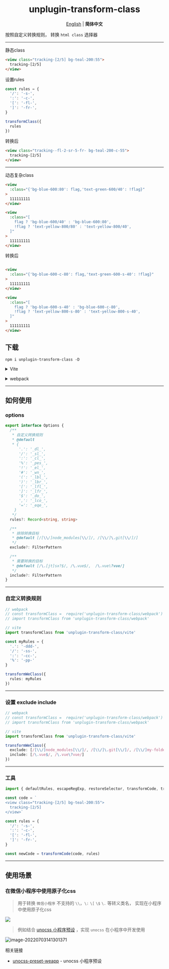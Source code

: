 <H1 align='center'>
unplugin-transform-class
</H1>

<p align='center'>
<a href="https://github.com/MellowCo/unplugin-transform-class/blob/main/README.md">English</a> | <b>简体中文</b>
</p>

按照自定义转换规则， 转换 `html class` 选择器

---

静态class

```html
<view class="tracking-[2/5] bg-teal-200:55">
  tracking-[2/5]
</view>
```

设置rules

```js
const rules = {
  '/': '-s-',
  ':': '-c-',
  '[': '-fl-',
  ']': '-fr-',
}

transformClass({
  rules
})
```

转换后

```html
<view class="tracking--fl-2-sr-5-fr- bg-teal-200-c-55">
  tracking-[2/5]
</view>
```

---

动态复杂class

```html
<view
  :class="{'bg-blue-600:80': flag,'text-green-600/40': !flag}"
>
  111111111
</view>

<view
  :class="[
    flag ? 'bg-blue-600/40' : 'bg-blue-600:80',
    !flag ? 'text-yellow-800/80' : 'text-yellow-800/40',
  ]"
>
  111111111
</view>
```

转换后

```html

<view
  :class="{'bg-blue-600-c-80': flag,'text-green-600-s-40': !flag}"
>
  111111111
</view>

<view
  :class="[
    flag ? 'bg-blue-600-s-40' : 'bg-blue-600-c-80',
    !flag ? 'text-yellow-800-s-80' : 'text-yellow-800-s-40',
  ]"
>
  111111111
</view>
```

## 下载

```shell
npm i unplugin-transform-class -D
```

<details>
<summary>Vite</summary><br>

```ts
import transformClass from 'unplugin-transform-class/vite'
import { defineConfig } from 'vite'

// https://vitejs.dev/config/
export default defineConfig({
  plugins: [
    // https://github.com/MellowCo/unplugin-transform-class
    transformClass(),
  ],
})
```

<br></details>

<details>
<summary>webpack</summary><br>

```ts
const transformClass = require('unplugin-transform-class/webpack')

module.exports = {
  configureWebpack: {
    plugins: [
      // https://github.com/MellowCo/unplugin-transform-class
      transformClass(),
    ],
  },
}
```

<br></details>

---
## 如何使用

### options
```ts
export interface Options {
  /**
   * 自定义转换规则
   * @default
   * {
      '.': '_dl_',
      '/': '_sl_',
      ':': '_cl_',
      '%': '_pes_',
      '!': '_el_',
      '#': '_wn_',
      '(': '_lbl_',
      ')': '_lbr_',
      '[': '_lfl_',
      ']': '_lfr_',
      '$': '_do_',
      ',': '_lco_',
      '=': '_eqe_',
    }
   */
  rules?: Record<string, string>

  /**
   * 排除转换目标
   * @default [/[\\/]node_modules[\\/]/, /[\\/]\.git[\\/]/]
   */
  exclude?: FilterPattern

  /**
   * 需要转换的目标
   * @default [/\.[jt]sx?$/, /\.vue$/,  /\.vue\?vue/]
   */
  include?: FilterPattern
}
```

---
### 自定义转换规则

```ts
// webpack
// const transformClass =  require('unplugin-transform-class/webpack')
// import transformClass from 'unplugin-transform-class/webpack'

// vite
import transformClass from 'unplugin-transform-class/vite'

const myRules = {
  '.': '-ddd-',
  '/': '-ss-',
  ':': '-cc-',
  '%': '-pp-'
}

transformWeClass({
  rules: myRules
})
```

---
### 设置 exclude include
```ts
// webpack
// const transformClass =  require('unplugin-transform-class/webpack')
// import transformClass from 'unplugin-transform-class/webpack'

// vite
import transformClass from 'unplugin-transform-class/vite'

transformWeClass({
  exclude: [/[\\/]node_modules[\\/]/, /[\\/]\.git[\\/]/, /[\\/]my-folder[\\/]/],
  include: [/\.vue$/, /\.vue\?vue/]
})
```

---
### 工具
```ts
import { defaultRules, escapeRegExp, restoreSelector, transformCode, transformEscapESelector, transformSelector } from 'unplugin-transform-class/utils'

const code = `
<view class="tracking-[2/5] bg-teal-200:55">
  tracking-[2/5]
</view>`

const rules = {
  '/': '-s-',
  ':': '-c-',
  '[': '-fl-',
  ']': '-fr-',
}

const newCode = transformCode(code, rules)
```

---
## 使用场景

### 在微信小程序中使用原子化css
> 用于转换 `微信小程序` 不支持的 `\\`，`\:` `\[` `\$`  `\.` 等转义类名， 实现在小程序中使用原子化css

![](https://fastly.jsdelivr.net/gh/MellowCo/image-host/2022/202209181628083.png)

> 例如结合 [unocss 小程序预设](https://github.com/MellowCo/unocss-preset-weapp) ，实现 `unocss` 在小程序中开发使用

![image-20220703141301371](https://fastly.jsdelivr.net/gh/MellowCo/image-host/2022/202207031413496.png)

相关链接
* [unocss-preset-weapp](https://github.com/MellowCo/unocss-preset-weapp) - unocss 小程序预设
